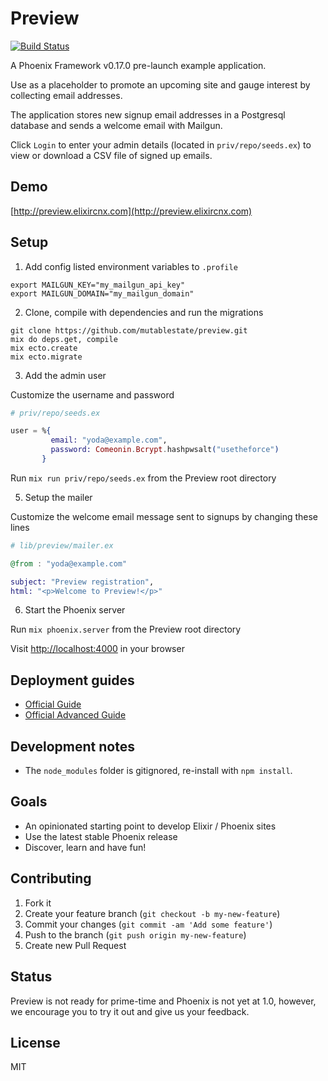 # Preview
[![Build
Status](https://travis-ci.org/mutablestate/preview.svg?branch=master "Build
Status")](http://travis-ci.org/mutablestate/preview)

A Phoenix Framework v0.17.0 pre-launch example application.

Use as a placeholder to promote an upcoming site and gauge interest by collecting email addresses.

The application stores new signup email addresses in a Postgresql database and sends a welcome email with Mailgun.

Click `Login` to enter your admin details (located in `priv/repo/seeds.ex`) to view or download a CSV file of signed up emails.

## Demo

[http://preview.elixircnx.com](http://preview.elixircnx.com)

## Setup

1. Add config listed environment variables to `.profile`

  ```
  export MAILGUN_KEY="my_mailgun_api_key"
  export MAILGUN_DOMAIN="my_mailgun_domain"
  ```

2. Clone, compile with dependencies and run the migrations

  ```
  git clone https://github.com/mutablestate/preview.git
  mix do deps.get, compile
  mix ecto.create
  mix ecto.migrate
  ```

3. Add the admin user

  Customize the username and password

  ```elixir
  # priv/repo/seeds.ex

  user = %{
           email: "yoda@example.com",
           password: Comeonin.Bcrypt.hashpwsalt("usetheforce")
         }
  ```

  Run `mix run priv/repo/seeds.ex` from the Preview root directory

5. Setup the mailer

  Customize the welcome email message sent to signups by changing these lines

  ```elixir
  # lib/preview/mailer.ex

  @from : "yoda@example.com"

  subject: "Preview registration",
  html: "<p>Welcome to Preview!</p>"
  ```

6. Start the Phoenix server

  Run `mix phoenix.server` from the Preview root directory

  Visit [http://localhost:4000](http://localhost:4000) in your browser

## Deployment guides

- [Official Guide](http://www.phoenixframework.org/v0.17.0/docs/deployment)
- [Official Advanced Guide](http://www.phoenixframework.org/v0.17.0/docs/advanced-deployment)

## Development notes

- The `node_modules` folder is gitignored, re-install with `npm install`.

## Goals

- An opinionated starting point to develop Elixir / Phoenix sites
- Use the latest stable Phoenix release
- Discover, learn and have fun!

## Contributing

1. Fork it
2. Create your feature branch (`git checkout -b my-new-feature`)
3. Commit your changes (`git commit -am 'Add some feature'`)
4. Push to the branch (`git push origin my-new-feature`)
5. Create new Pull Request

## Status

Preview is not ready for prime-time and Phoenix is not yet at 1.0, however, we encourage you to try it out and give us your feedback.

## License
MIT
